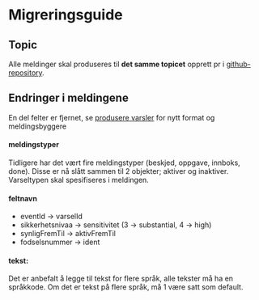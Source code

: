 # Migreringsguide 

## Topic
Alle meldinger skal produseres til __det samme topicet__
opprett pr i [github-repository](https://github.com/navikt/min-side-brukervarsel-topic-iac). 

## Endringer i meldingene
En del felter er fjernet, se [produsere varsler](https://tms-dokumentasjon.intern.nav.no/varsler/produsere) for nytt format og meldingsbyggere

#### meldingstyper
Tidligere har det vært fire meldingstyper (beskjed, oppgave, innboks, done). Disse er nå slått sammen til 
2 objekter; aktiver og inaktiver. Varseltypen skal spesifiseres i meldingen.

#### feltnavn
* eventId -> varselId
* sikkerhetsnivaa -> sensitivitet (3 -> substantial, 4 -> high)
* synligFremTil -> aktivFremTil
* fodselsnummer -> ident

#### tekst:
Det er anbefalt å legge til tekst for flere språk, alle tekster må ha en språkkode.
Om det er tekst på flere språk, må 1 være satt som default.


